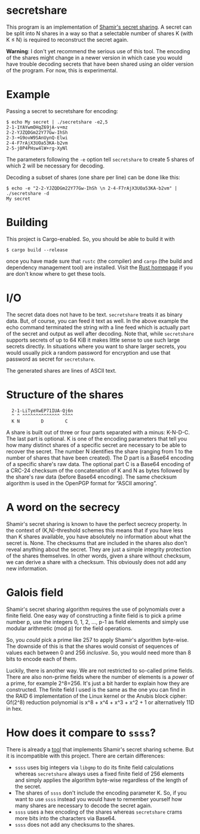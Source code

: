 # secretshare

This program is an implementation of
[Shamir's secret sharing](https://en.wikipedia.org/wiki/Shamir%27s_Secret_Sharing).
A secret can be split into N shares in a way so that
a selectable number of shares K (with K ≤ N) is required
to reconstruct the secret again.

**Warning**: I don't yet recommend the serious use of this tool. The
encoding of the shares might change in a newer version in which case
you would have trouble decoding secrets that have been shared using
an older version of the program. For now, this is experimental.

# Example

Passing a secret to secretshare for encoding:

```
$ echo My secret | ./secretshare -e2,5
2-1-1YAYwmOHqZ69jA-v+mz
2-2-YJZQDGm22Y77Gw-IhSh
2-3-+G9ovW9SAnUynQ-Elwi
2-4-F7rAjX3UOa53KA-b2vm
2-5-j0P4PHsw4lW+rg-XyNl
```

The parameters following the `-e` option tell `secretshare` to create 5 shares of which 2 will be necessary for decoding.

Decoding a subset of shares (one share per line) can be done like this:

```
$ echo -e "2-2-YJZQDGm22Y77Gw-IhSh \n 2-4-F7rAjX3UOa53KA-b2vm" | ./secretshare -d
My secret
```

# Building

This project is Cargo-enabled. So, you should be able to build it with

```
$ cargo build --release
```

once you have made sure that `rustc` (the compiler) and `cargo`
(the build and dependency management tool) are installed.
Visit the [Rust homepage](http://www.rust-lang.org/) if you are
don't know where to get these tools.

# I/O

The secret data does not have to be text. `secretshare` treats it as
binary data. But, of course, you can feed it text as well. In the above
example the echo command terminated the string with a line feed which
is actually part of the secret and output as well after decoding.
Note that, while `secretshare` supports secrets of up to 64 KiB
it makes little sense to use such large secrets directly. In situations
where you want to share larger secrets, you would usually pick a random
password for encryption and use that password as secret for `secretshare`.

The generated shares are lines of ASCII text.

# Structure of the shares

```
  2-1-LiTyeXwEP71IUA-Qj6n
  ^ ^ ^^^^^^^^^^^^^^ ^^^^
  K N        D        C
```

A share is built out of three or four parts separated with a minus: K-N-D-C.
The last part is optional. K is one of the encoding parameters that tell you
how many distinct
shares of a specific secret are necessary to be able to recover the
secret. The number N identifies the share (ranging from 1 to the number
of shares that have been created). The D part is a Base64 encoding of
a specific share's raw data. The optional part C is a Base64 encoding
of a CRC-24 checksum of the concatenation of K and N as bytes followed
by the share's raw data (before Base64 encoding). The same checksum
algorithm is used in the OpenPGP format for “ASCII amoring”.

# A word on the secrecy

Shamir's secret sharing is known to have the perfect secrecy property.
In the context of (K,N)-threshold schemes this means that if you have
less than K shares available, you have absolutely no information about
what the secret is. None. The checksums that are included in the shares
also don't reveal anything about the secret. They are just a simple
integrity protection of the shares themselves. In other words, given
a share without checksum, we can derive a share with a checksum. This
obviously does not add any new information.

# Galois field

Shamir's secret sharing algorithm requires the use of polynomials over
a finite field. One easy way of constructing a finite field is to pick
a prime number p, use the integers 0, 1, 2, ..., p-1 as field elements
and simply use modular arithmetic (mod p) for the field operations.

So, you *could* pick a prime like 257 to apply Shamir's algorithm
byte-wise. The downside of this is that the shares would consist of
sequences of values each between 0 and 256 *inclusive*. So, you would
need more than 8 bits to encode each of them.

Luckily, there is another way. We are not restricted to so-called
prime fields. There are also non-prime fields where the number of
elements is a *power* of a prime, for example 2^8=256. It's just
a bit harder to explain how they are constructed. The finite
field I used is the same as the one you can find in the RAID 6
implementation of the Linux kernel or the Anubis block cipher:
Gf(2^8) reduction polynomial is x^8 + x^4 + x^3 + x^2 + 1 or
alternatively 11D in hex.

# How does it compare to `ssss`?

There is already a [tool](http://point-at-infinity.org/ssss/) that
implements Shamir's secret sharing scheme. But it is incompatible
with this project. There are certain differences:

* `ssss` uses big integers via `libgmp` to do its finite field calculations
  whereas `secretshare` always uses a fixed finite field of 256 elements
  and simply applies the algorithm byte-wise regardless of the length
  of the secret.
* The shares of `ssss` don't include the encoding parameter K. So, if you
  want to use `ssss` instead you would have to remember yourself how many
  shares are necessary to decode the secret again.
* `ssss` uses a hex encoding of the shares whereas `secretshare` crams
  more bits into the characters via Base64.
* `ssss` does not add any checksums to the shares.
